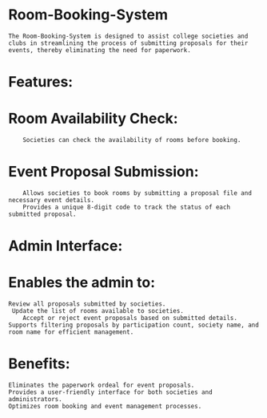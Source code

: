 # Room-Booking-System

    The Room-Booking-System is designed to assist college societies and clubs in streamlining the process of submitting proposals for their events, thereby eliminating the need for paperwork.

# Features:
   # Room Availability Check:
        Societies can check the availability of rooms before booking.
   # Event Proposal Submission:

        Allows societies to book rooms by submitting a proposal file and necessary event details.
        Provides a unique 8-digit code to track the status of each submitted proposal.
# Admin Interface:

   # Enables the admin to:
    Review all proposals submitted by societies.
     Update the list of rooms available to societies.
        Accept or reject event proposals based on submitted details.
    Supports filtering proposals by participation count, society name, and room name for efficient management.
# Benefits:
    Eliminates the paperwork ordeal for event proposals.
    Provides a user-friendly interface for both societies and administrators.
    Optimizes room booking and event management processes.